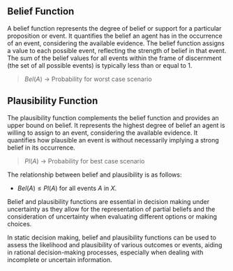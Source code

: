 ## Belief Function

A belief function represents the degree of belief or support for a particular proposition or event. It quantifies the belief an agent has in the occurrence of an event, considering the available evidence. The belief function assigns a value to each possible event, reflecting the strength of belief in that event. The sum of the belief values for all events within the frame of discernment (the set of all possible events) is typically less than or equal to 1.

> $Bel(A)$ -> Probability for worst case scenario

## Plausibility Function

The plausibility function complements the belief function and provides an upper bound on belief. It represents the highest degree of belief an agent is willing to assign to an event, considering the available evidence. It quantifies how plausible an event is without necessarily implying a strong belief in its occurrence.

> $Pl(A)$ -> Probability for best case scenario


The relationship between belief and plausibility is as follows:
- $Bel(A)≤Pl(A)$ for all events $A$ in $X$.

Belief and plausibility functions are essential in decision making under uncertainty as they allow for the representation of partial beliefs and the consideration of uncertainty when evaluating different options or making choices.

In static decision making, belief and plausibility functions can be used to assess the likelihood and plausibility of various outcomes or events, aiding in rational decision-making processes, especially when dealing with incomplete or uncertain information.